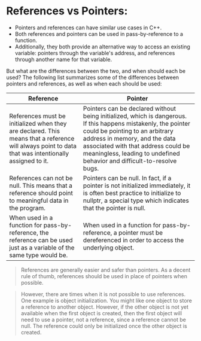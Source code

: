 # References vs Pointers: 

- Pointers and references can have similar use cases in C++. 
- Both references and pointers can be used in pass-by-reference to a function. 
- Additionally, they both provide an alternative way to access an existing variable: pointers through the variable's address, and references through another name for that variable. 

But what are the differences between the two, and when should each be used? The following list summarizes some of the differences between pointers and references, as well as when each should be used:


| **Reference** | **Pointer** |
|-------------|------------|
| References must be initialized when they are declared. This means that a reference will always point to data that was intentionally assigned to it. | Pointers can be declared without being initialized, which is dangerous. If this happens mistakenly, the pointer could be pointing to an arbitrary address in memory, and the data associated with that address could be meaningless, leading to undefined behavior and difficult-to-resolve bugs. |
| References can not be null. This means that a reference should point to meaningful data in the program. | Pointers can be null. In fact, if a pointer is not initialized immediately, it is often best practice to initialize to nullptr, a special type which indicates that the pointer is null. | 
| When used in a function for pass-by-reference, the reference can be used just as a variable of the same type would be. | When used in a function for pass-by-reference, a pointer must be dereferenced in order to access the underlying object. | 

> References are generally easier and safer than pointers. As a decent rule of thumb, references should be used in place of pointers when possible.

> However, there are times when it is not possible to use references. One example is object initialization. You might like one object to store a reference to another object. However, if the other object is not yet available when the first object is created, then the first object will need to use a pointer, not a reference, since a reference cannot be null. The reference could only be initialized once the other object is created.
